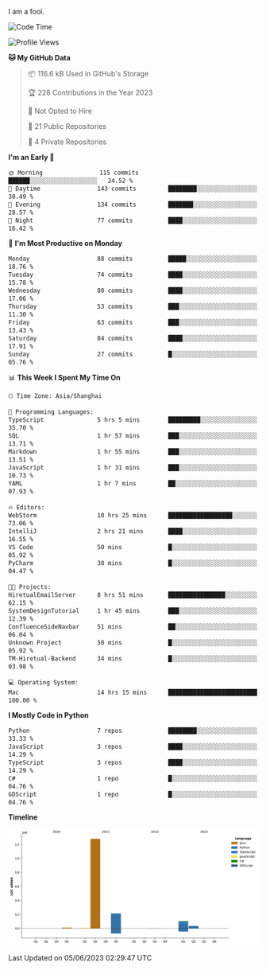 I am a fool.

<!--START_SECTION:waka-->
![Code Time](http://img.shields.io/badge/Code%20Time-454%20hrs%2011%20mins-blue)

![Profile Views](http://img.shields.io/badge/Profile%20Views-1-blue)

**🐱 My GitHub Data** 

> 📦 116.6 kB Used in GitHub's Storage 
 > 
> 🏆 228 Contributions in the Year 2023
 > 
> 🚫 Not Opted to Hire
 > 
> 📜 21 Public Repositories 
 > 
> 🔑 4 Private Repositories 
 > 
**I'm an Early 🐤** 

```text
🌞 Morning                115 commits         ██████░░░░░░░░░░░░░░░░░░░   24.52 % 
🌆 Daytime                143 commits         ████████░░░░░░░░░░░░░░░░░   30.49 % 
🌃 Evening                134 commits         ███████░░░░░░░░░░░░░░░░░░   28.57 % 
🌙 Night                  77 commits          ████░░░░░░░░░░░░░░░░░░░░░   16.42 % 
```
📅 **I'm Most Productive on Monday** 

```text
Monday                   88 commits          █████░░░░░░░░░░░░░░░░░░░░   18.76 % 
Tuesday                  74 commits          ████░░░░░░░░░░░░░░░░░░░░░   15.78 % 
Wednesday                80 commits          ████░░░░░░░░░░░░░░░░░░░░░   17.06 % 
Thursday                 53 commits          ███░░░░░░░░░░░░░░░░░░░░░░   11.30 % 
Friday                   63 commits          ███░░░░░░░░░░░░░░░░░░░░░░   13.43 % 
Saturday                 84 commits          ████░░░░░░░░░░░░░░░░░░░░░   17.91 % 
Sunday                   27 commits          █░░░░░░░░░░░░░░░░░░░░░░░░   05.76 % 
```


📊 **This Week I Spent My Time On** 

```text
🕑︎ Time Zone: Asia/Shanghai

💬 Programming Languages: 
TypeScript               5 hrs 5 mins        █████████░░░░░░░░░░░░░░░░   35.70 % 
SQL                      1 hr 57 mins        ███░░░░░░░░░░░░░░░░░░░░░░   13.71 % 
Markdown                 1 hr 55 mins        ███░░░░░░░░░░░░░░░░░░░░░░   13.51 % 
JavaScript               1 hr 31 mins        ███░░░░░░░░░░░░░░░░░░░░░░   10.73 % 
YAML                     1 hr 7 mins         ██░░░░░░░░░░░░░░░░░░░░░░░   07.93 % 

🔥 Editors: 
WebStorm                 10 hrs 25 mins      ██████████████████░░░░░░░   73.06 % 
IntelliJ                 2 hrs 21 mins       ████░░░░░░░░░░░░░░░░░░░░░   16.55 % 
VS Code                  50 mins             █░░░░░░░░░░░░░░░░░░░░░░░░   05.92 % 
PyCharm                  38 mins             █░░░░░░░░░░░░░░░░░░░░░░░░   04.47 % 

🐱‍💻 Projects: 
HiretualEmailServer      8 hrs 51 mins       ████████████████░░░░░░░░░   62.15 % 
SystemDesignTutorial     1 hr 45 mins        ███░░░░░░░░░░░░░░░░░░░░░░   12.39 % 
ConfluenceSideNavbar     51 mins             ██░░░░░░░░░░░░░░░░░░░░░░░   06.04 % 
Unknown Project          50 mins             █░░░░░░░░░░░░░░░░░░░░░░░░   05.92 % 
TM-Hiretual-Backend      34 mins             █░░░░░░░░░░░░░░░░░░░░░░░░   03.98 % 

💻 Operating System: 
Mac                      14 hrs 15 mins      █████████████████████████   100.00 % 
```

**I Mostly Code in Python** 

```text
Python                   7 repos             ████████░░░░░░░░░░░░░░░░░   33.33 % 
JavaScript               3 repos             ████░░░░░░░░░░░░░░░░░░░░░   14.29 % 
TypeScript               3 repos             ████░░░░░░░░░░░░░░░░░░░░░   14.29 % 
C#                       1 repo              █░░░░░░░░░░░░░░░░░░░░░░░░   04.76 % 
GDScript                 1 repo              █░░░░░░░░░░░░░░░░░░░░░░░░   04.76 % 
```



**Timeline**

![Lines of Code chart](https://raw.githubusercontent.com/VeejaLiu/VeejaLiu/master/assets/bar_graph.png)


 Last Updated on 05/06/2023 02:29:47 UTC
<!--END_SECTION:waka-->
